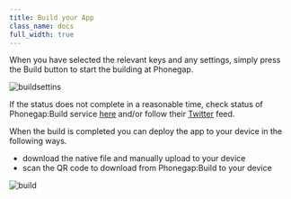 ```yaml
---
title: Build your App
class_name: docs
full_width: true
---
```



When you have selected the relevant keys and any settings, simply press the Build button to start the building at Phonegap. 

![buildsettins](/img/docs/buildsettings.png)

If the status does not complete in a reasonable time, check status of Phonegap:Build service [here](http://status.build.phonegap.com/) and/or follow their [Twitter](https://twitter.com/PhoneGapBuild) feed.

When the build is completed you can deploy the app to your device in the following ways.

- download the native file and manually upload to your device 
- scan the QR code to download from Phonegap:Build to your device

![build](/img/docs/build.png)